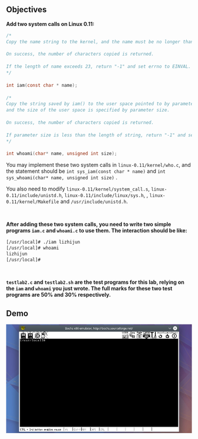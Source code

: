 ## Objectives

**Add two system calls on Linux 0.11:**

```c
/*
Copy the name string to the kernel, and the name must be no longer than 23 characters.

On success, the number of characters copied is returned.

If the length of name exceeds 23, return "-1" and set errno to EINVAL.
*/

int iam(const char * name);

/*
Copy the string saved by iam() to the user space pointed to by parameter name,
and the size of the user space is specified by parameter size. 

On success, the number of characters copied is returned.

If parameter size is less than the length of string, return "-1" and set errno to EINVAL.
*/

int whoami(char* name, unsigned int size);
```



You may implement these two system calls in `linux-0.11/kernel/who.c`, and the statement should be `int sys_iam(const char * name)` and `int sys_whoami(char* name, unsigned int size)` .



You also need to modify `linux-0.11/kernel/system_call.s`, `linux-0.11/include/unistd.h`,  `linux-0.11/include/linux/sys.h`, , `linux-0.11/kernel/Makefile` and `/usr/include/unistd.h`.

<br />

**After adding these two system calls, you need to write two simple programs `iam.c` and `whoami.c` to use them. The interaction should be like:**

```shell
[/usr/local]# ./iam lizhijun
[/usr/local]# whoami
lizhijun
[/usr/local]# 
```

<br />

**`testlab2.c` and `testlab2.sh` are the test programs for this lab, relying on the `iam` and `whoami` you just wrote. The full marks for these two test programs are 50% and 30% respectively.**



## Demo

![demo](./img/demo.gif)
